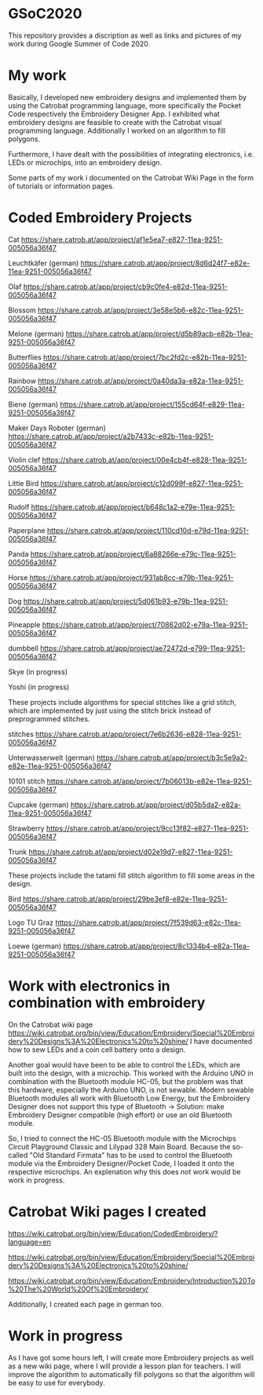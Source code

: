 # GSoC2020
This repository provides a discription as well as links and pictures of my work during Google Summer of Code 2020. 

# My work
Basically, I developed new embroidery designs and implemented them by using the Catrobat programming language, more specifically the Pocket Code respectively the Embroidery Designer App. I exhibited what embroidery designs are feasible to create with the Catrobat visual programming language. Additionally I worked on an algorithm to fill polygons.

Furthermore, I have dealt with the possibilities of integrating electronics, i.e. LEDs or microchips, into an embroidery design.

Some parts of my work i documented on the Catrobat Wiki Page in the form of tutorials or information pages.

# Coded Embroidery Projects

Cat
https://share.catrob.at/app/project/af1e5ea7-e827-11ea-9251-005056a36f47

Leuchtkäfer (german)
https://share.catrob.at/app/project/8d6d24f7-e82e-11ea-9251-005056a36f47

Olaf
https://share.catrob.at/app/project/cb9c0fe4-e82d-11ea-9251-005056a36f47

Blossom
https://share.catrob.at/app/project/3e58e5b6-e82c-11ea-9251-005056a36f47

Melone (german)
https://share.catrob.at/app/project/d5b89acb-e82b-11ea-9251-005056a36f47

Butterflies
https://share.catrob.at/app/project/7bc2fd2c-e82b-11ea-9251-005056a36f47

Rainbow
https://share.catrob.at/app/project/0a40da3a-e82a-11ea-9251-005056a36f47

Biene (german)
https://share.catrob.at/app/project/155cd64f-e829-11ea-9251-005056a36f47

Maker Days Roboter (german)
https://share.catrob.at/app/project/a2b7433c-e82b-11ea-9251-005056a36f47

Violin clef
https://share.catrob.at/app/project/00e4cb4f-e828-11ea-9251-005056a36f47

Little Bird
https://share.catrob.at/app/project/c12d099f-e827-11ea-9251-005056a36f47

Rudolf
https://share.catrob.at/app/project/b648c1a2-e79e-11ea-9251-005056a36f47

Paperplane
https://share.catrob.at/app/project/110cd10d-e79d-11ea-9251-005056a36f47

Panda
https://share.catrob.at/app/project/6a88266e-e79c-11ea-9251-005056a36f47

Horse
https://share.catrob.at/app/project/931ab8cc-e79b-11ea-9251-005056a36f47

Dog
https://share.catrob.at/app/project/5d061b93-e79b-11ea-9251-005056a36f47

Pineapple
https://share.catrob.at/app/project/70862d02-e79a-11ea-9251-005056a36f47

dumbbell
https://share.catrob.at/app/project/ae72472d-e799-11ea-9251-005056a36f47

Skye (in progress)

Yoshi (in progress)

These projects include algorithms for special stitches like a grid stitch, which are implemented by just using the stitch brick instead of preprogrammed stitches.

stitches
https://share.catrob.at/app/project/7e6b2636-e828-11ea-9251-005056a36f47

Unterwasserwelt (german)
https://share.catrob.at/app/project/b3c5e9a2-e82e-11ea-9251-005056a36f47

10101 stitch
https://share.catrob.at/app/project/7b06013b-e82e-11ea-9251-005056a36f47

Cupcake (german)
https://share.catrob.at/app/project/d05b5da2-e82a-11ea-9251-005056a36f47

Strawberry
https://share.catrob.at/app/project/9cc13f82-e827-11ea-9251-005056a36f47

Trunk
https://share.catrob.at/app/project/d02e19d7-e827-11ea-9251-005056a36f47

These projects include the tatami fill stitch algorithm to fill some areas in the design.

Bird
https://share.catrob.at/app/project/29be3ef8-e82e-11ea-9251-005056a36f47

Logo TU Graz
https://share.catrob.at/app/project/7f539d63-e82c-11ea-9251-005056a36f47

Loewe (german)
https://share.catrob.at/app/project/8c1334b4-e82a-11ea-9251-005056a36f47


# Work with electronics in combination with embroidery

 On the Catrobat wiki page https://wiki.catrobat.org/bin/view/Education/Embroidery/Special%20Embroidery%20Designs%3A%20Electronics%20to%20shine/ I have documented how to sew LEDs and a coin cell battery onto a design.

Another goal would have been to be able to control the LEDs, which are built into the design, with a microchip. This worked with the Arduino UNO in combination with the Bluetooth module HC-05, but the problem was that this hardware, especially the Arduino UNO, is not sewable. Modern sewable Bluetooth modules all work with Bluetooth Low Energy, but the Embroidery Designer does not support this type of Bluetooth -> Solution: make Embroidery Designer compatible (high effort) or use an old Bluetooth module.

So, I tried to connect the HC-05 Bluetooth module with the Microchips Circuit Playground Classic and Lilypad 328 Main Board. Because the so-called "Old Standard Firmata" has to be used to control the Bluetooth module via the Embroidery Designer/Pocket Code, I loaded it onto the respective microchips. An explenation why this does not work would be work in progress.

# Catrobat Wiki pages I created

https://wiki.catrobat.org/bin/view/Education/CodedEmbroidery/?language=en

https://wiki.catrobat.org/bin/view/Education/Embroidery/Special%20Embroidery%20Designs%3A%20Electronics%20to%20shine/

https://wiki.catrobat.org/bin/view/Education/Embroidery/Introduction%20To%20The%20World%20Of%20Embroidery/


Additionally, I created each page in german too. 

# Work in progress

As I have got some hours left, I will create more Embroidery projects as well as a new wiki page, where I will provide a lesson plan for teachers. I will improve the algorithm to automatically fill polygons so that the algorithm will be easy to use for everybody.
